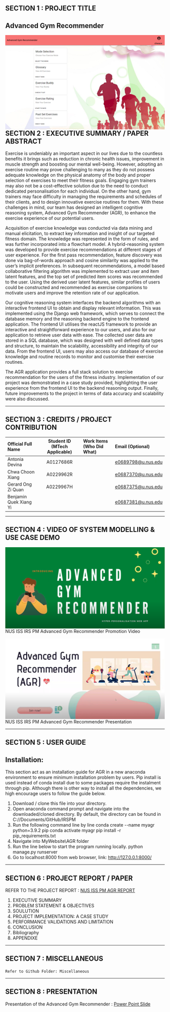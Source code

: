 ## SECTION 1 : PROJECT TITLE
## Advanced Gym Recommender

<img src="Miscellaneous/HomePage.PNG"
     style="float: left; margin-right: 0px;" />

---

## SECTION 2 : EXECUTIVE SUMMARY / PAPER ABSTRACT
Exercise is undeniably an important aspect in our lives due to the countless benefits it brings such as reduction in chronic health issues, improvement in muscle strength and boosting our mental well-being. However, adopting an exercise routine may prove challenging to many as they do not possess adequate knowledge on the physical anatomy of the body and proper selection of exercises to meet their fitness goals. Engaging gym trainers may also not be a cost-effective solution due to the need to conduct dedicated personalisation for each individual. On the other hand, gym trainers may face difficulty in managing the requirements and schedules of their clients, and to design innovative exercise routines for them. With these challenges in mind, our team has designed an intelligent cognitive reasoning system, Advanced Gym Recommender (AGR), to enhance the exercise experience of our potential users.

Acquisition of exercise knowledge was conducted via data mining and manual elicitation, to extract key information and insight of our targeted fitness domain. The knowledge was represented in the form of rules, and was further incorporated into a flowchart model. A hybrid-reasoning system was developed to provide exercise recommendations at different stages of user experience. For the first pass recommendation, feature discovery was done via bag-of-words approach and cosine similarity was applied to the user’s implicit preferences. In subsequent recommendations, a model based collaborative filtering algorithm was implemented to extract user and item latent features, and the top set of predicted item scores was recommended to the user. Using the derived user latent features, similar profiles of users could be constructed and recommended as exercise companions to motivate users and improve the retention rate of our application.

Our cognitive reasoning system interfaces the backend algorithms with an interactive frontend UI to obtain and display relevant information. This was implemented using the Django web framework, which serves to connect the database memory and the reasoning backend engine to the frontend application. The frontend UI utilises the reactJS framework to provide an interactive and straightforward experience to our users, and also for our application to retrieve user data with ease. The collected user data are stored in a SQL database, which was designed with well defined data types and structure, to maintain the scalability, accessibility and integrity of our data. From the frontend UI, users may also access our database of exercise knowledge and routine records to monitor and customise their exercise routines.

The AGR application provides a full stack solution to exercise recommendation for the users of the fitness industry. Implementation of our project was demonstrated in a case study provided, highlighting the user experience from the frontend UI to the backend reasoning output. Finally, future improvements to the project in terms of data accuracy and scalability were also discussed.

---

## SECTION 3 : CREDITS / PROJECT CONTRIBUTION

| Official Full Name  | Student ID (MTech Applicable)  | Work Items (Who Did What) | Email (Optional) |
| :------------ |:---------------:| :-----| :-----|
| Antonia Devina | A0127686R | | e0689798@u.nus.edu |
| Chwa Choon Xiang | A0229962R | | e0687370@u.nus.edu|
| Gerard Ong Zi Quan | A0229967H | | e0687375@u.nus.edu |
| Benjamin Quek Xiang Yi |  | | e0687381@u.nus.edu |

---

## SECTION 4 : VIDEO OF SYSTEM MODELLING & USE CASE DEMO
<a href="https://youtu.be/zaSo8qBiEW8">
<img src="Miscellaneous/NUS ISS IRS PM Advanced Gym Recommender Promotion Video.PNG"
     style="float: left; margin-right: 0px;" />
</a>

NUS ISS IRS PM Advanced Gym Recommender Promotion Video

<a href="https://youtu.be/bCBPM0r4SKw">
<img src="Miscellaneous/NUS ISS IRS PM Advanced Gym Recommender Introduction.PNG"
     style="float: left; margin-right: 0px;" />
</a>

NUS ISS IRS PM Advanced Gym Recommender Presentation



---

## SECTION 5 : USER GUIDE

## Installation:
This section act as an installation guide for AGR in a new anaconda environment to ensure minimum installation problem by users. Pip install is used instead of conda install due to some packages require the instalment through pip. Although there is other way to install all the dependencies, we high encourage users to follow the guide below. 
1.	Download / clone this file into your directory.
2.	Open anaconda command prompt and navigate into the downloaded/cloned directory.
By default, the directory can be found in C:/<username>/Documents/GitHub/IRSPM
3.	Run the following command line by line
conda create --name myagr python=3.9.2 pip
conda activate myagr
pip install -r pip_requirements.txt
4.	Navigate into MyWebsite\AGR folder
5.	Run the line below to start the program running locally.
python manage.py runserver
6.	Go to localhost:8000 from web browser, link: http://127.0.0.1:8000/


---
## SECTION 6 : PROJECT REPORT / PAPER

REFER TO THE PROJECT REPORT : [NUS ISS PM AGR REPORT](https://github.com/chwa0001/IRSPM/blob/Reset9c4739ea/Miscellaneous/NUS%20ISS%20IRS%20PM%20Advanced%20Gym%20Recommender%20Introduction.pdf)

1.	EXECUTIVE SUMMARY
2.	PROBLEM STATEMENT & OBJECTIVES
3.	SOULUTION
4.	PROJECT IMPLEMENTATION: A CASE STUDY
5.	PERFORMANCE VALIDATIONS AND LIMITATION
6.	CONCLUSION
7.	Bibliography
8.	APPENDIXE

---
## SECTION 7 : MISCELLANEOUS

`Refer to Github Folder: Miscellaneous`

---

## SECTION 8 : PRESENTATION

Presentation of the Advanced Gym Recommender : [Power Point Slide](https://github.com/chwa0001/IRSPM/blob/Reset9c4739ea/Miscellaneous/NUS%20ISS%20IRS%20PM%20Advanced%20Gym%20Recommender%20Introduction.pdf)

